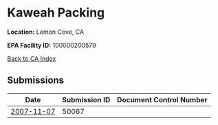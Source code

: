 # Kaweah Packing

**Location:** Lemon Cove, CA

**EPA Facility ID:** 100000200579

[Back to CA Index](../../index.md)

## Submissions

| Date | Submission ID | Document Control Number |
|------|--------------|-------------------------|
| [2007-11-07](submissions/50067.md) | 50067 |  |
